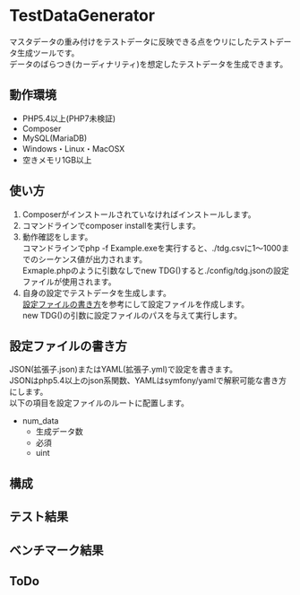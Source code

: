 # TestDataGenerator
マスタデータの重み付けをテストデータに反映できる点をウリにしたテストデータ生成ツールです。  
データのばらつき(カーディナリティ)を想定したテストデータを生成できます。  

## 動作環境
- PHP5.4以上(PHP7未検証)
- Composer
- MySQL(MariaDB)
- Windows・Linux・MacOSX
- 空きメモリ1GB以上

## 使い方
1. Composerがインストールされていなければインストールします。
2. コマンドラインでcomposer installを実行します。
3. 動作確認をします。  
コマンドラインでphp -f Example.exeを実行すると、./tdg.csvに1～1000までのシーケンス値が出力されます。  
Exmaple.phpのように引数なしでnew TDG()すると./config/tdg.jsonの設定ファイルが使用されます。  
4. 自身の設定でテストデータを生成します。  
    [設定ファイルの書き方](#設定ファイルの書き方)を参考にして設定ファイルを作成します。  
    new TDG()の引数に設定ファイルのパスを与えて実行します。  

## 設定ファイルの書き方
JSON(拡張子.json)またはYAML(拡張子.yml)で設定を書きます。  
JSONはphp5.4以上のjson系関数、YAMLはsymfony/yamlで解釈可能な書き方にします。  
以下の項目を設定ファイルのルートに配置します。  

- num_data
    - 生成データ数
    - 必須
    - uint

## 構成

## テスト結果

## ベンチマーク結果

## ToDo
